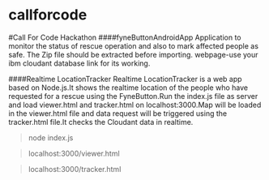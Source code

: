 # callforcode
#Call For Code Hackathon 
####fyneButtonAndroidApp
Application to monitor the status of rescue operation and also to mark affected people as safe.
The Zip file should be extracted before importing.
webpage-use your ibm cloudant database link for its working.

####Realtime LocationTracker
Realtime LocationTracker is a web app based on Node.js.It shows the realtime location of the people who have requested for a rescue using the FyneButton.Run the index.js file as server and load viewer.html and tracker.html on localhost:3000.Map will be loaded in the viewer.html file and data request will be triggered using the tracker.html file.It checks the Cloudant data in realtime. 

>node index.js

>localhost:3000/viewer.html

>localhost:3000/tracker.html
